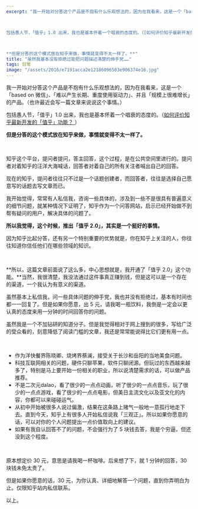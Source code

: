 ```yaml
---
excerpt: "我一开始对分答这个产品是不抱有什么乐观想法的，因为在我看来，这是一个「based on 微信」、「难以产生长期、重度使用驱动力」、并且「规模上很难增长」的产品。（也许最近会写一篇文章来说说这个事情。）



包括愚人节，「值乎」1.0 出来，我也是基本怀着一个唱衰的态度的。（[如何评价知乎最新开发的「值乎」功能？ ](https://zhihu.com/question/42001133/answer/93314868)）



**但是分答的这个模式放在知乎来做，事情就变得不太一样了。**"
title: "虽然我基本没有拒绝过能把问题描述清楚的伸手党……"
tags: 日常
image: "/assets/2016/e7191acca2e12186096503e906374e16.jpg"
---
```



我一开始对分答这个产品是不抱有什么乐观想法的，因为在我看来，这是一个「based on 微信」、「难以产生长期、重度使用驱动力」、并且「规模上很难增长」的产品。（也许最近会写一篇文章来说说这个事情。）

包括愚人节，「值乎」1.0 出来，我也是基本怀着一个唱衰的态度的。（[如何评价知乎最新开发的「值乎」功能？ ](https://zhihu.com/question/42001133/answer/93314868)）

**但是分答的这个模式放在知乎来做，事情就变得不太一样了。**

<br>

知乎这个平台，提问者提问，答主回答，这个过程，是在公共空间里进行的。提问者对着知乎的汪洋大海喊话，回答者对着自己的所有关注者喊出自己的回答。

现在的知乎，提问者往往只不过是一个话题创建者，而回答者，往往是选择自己愿意写的话题去写文章而已。

我开始觉得，常常有人私信我，咨询一些具体的，涉及到一些不是很具有普遍意义的细节问题，就某种情况下证明了，知乎作为一个问答网站，启示已经开始做不到帮有疑问的用户，解决具体的问题了。

**所以我觉得，这个时候，推出「值乎 2.0」，其实是一个挺好的事情。**

因为知乎比起分答，还有另一个特别重要的优势就是，你在知乎上关注的人，你往往知道你信任他们在哪些领域的知识。

<br>

**所以，这篇文章前面说了这么多，中心思想就是，我开通了「值乎 2.0」这个功能。**当然，我很清楚，我没法通过这件事真正赚到钱，但是这可以是一个存在的渠道，一个我认为有意义的渠道。

虽然基本上私信我，问一些具体问题的伸手党，我也并没有拒绝过，基本有时间也都一一回复了。但是如果你愿意，出 5 元，请我喝一瓶饮料，我倒是一定会以更认真的态度来用一分钟的时间回答你的问题。

虽然我是一个不加钻研的知道分子。但是我觉得相对于网上搜到的很多，写给广泛的受众看的，刻意降低了阅读门槛的文章，我还是常常能说得比它们更有用一点。

<br>

  * 作为洋快餐界陈晓卿、烧烤界蔡澜，接受关于长沙和岳阳的当地美食问题。
  * 科技互联网相关的问题，硬件只聊苹果，软件只聊闭源。但玩过的东西越来越多了，特别是马上要开始一份相关的职业，所以说清楚需求的话，可以做产品推荐。
  * 不是二次元dalao，看了很少的一点点动画，听了很少的一点点音乐，玩了很少的一点点游戏，看了很少的一点点电影，但美日主流文化以及亚文化的内容，你都可以来碰碰运气。
  * 从初中开始被很多人说过偏激，结果在这条路上赌气一般地一意孤行地走下去。直到今天，知乎上有很多人开始私信说我「三观正」。所以如果你愿意的话，可以对你的个人问题提出一点价值取向上的建议。
  * 如果有我自认回答不了的问题，不会强行为了 5 块钱去答，我是个穷逼，但还没到这个程度。

<br>

原本想定价 30 元，意思是请我喝一杯咖啡。后来想了下，就 1 分钟的回答，30 块钱未免太贵了。

但是如果你愿意的话，30 元，为你认真、详细地解答一个问题，直到你弄明白为止。仅限知乎站内私信联系。

以上。
